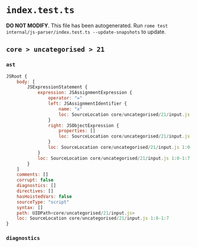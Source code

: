 # `index.test.ts`

**DO NOT MODIFY**. This file has been autogenerated. Run `rome test internal/js-parser/index.test.ts --update-snapshots` to update.

## `core > uncategorised > 21`

### `ast`

```javascript
JSRoot {
	body: [
		JSExpressionStatement {
			expression: JSAssignmentExpression {
				operator: "="
				left: JSAssignmentIdentifier {
					name: "x"
					loc: SourceLocation core/uncategorised/21/input.js 1:0-1:1 (x)
				}
				right: JSObjectExpression {
					properties: []
					loc: SourceLocation core/uncategorised/21/input.js 1:4-1:7
				}
				loc: SourceLocation core/uncategorised/21/input.js 1:0-1:7
			}
			loc: SourceLocation core/uncategorised/21/input.js 1:0-1:7
		}
	]
	comments: []
	corrupt: false
	diagnostics: []
	directives: []
	hasHoistedVars: false
	sourceType: "script"
	syntax: []
	path: UIDPath<core/uncategorised/21/input.js>
	loc: SourceLocation core/uncategorised/21/input.js 1:0-1:7
}
```

### `diagnostics`

```

```
